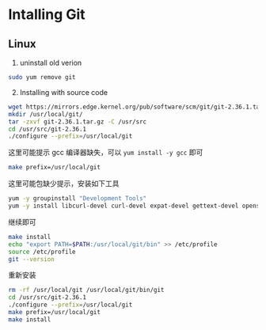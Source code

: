Intalling Git
===

## Linux

1. uninstall old verion

```bash
sudo yum remove git
```

2. Installing with source code
```bash
wget https://mirrors.edge.kernel.org/pub/software/scm/git/git-2.36.1.tar.gz --no-check-certificate
mkdir /usr/local/git/
tar -zxvf git-2.36.1.tar.gz -C /usr/src
cd /usr/src/git-2.36.1
./configure --prefix=/usr/local/git
```

这里可能提示 gcc 编译器缺失，可以 `yum install -y gcc` 即可

```bash
make prefix=/usr/local/git
```
这里可能包缺少提示，安装如下工具
```bash
yum -y groupinstall "Development Tools" 
yum -y install libcurl-devel curl-devel expat-devel gettext-devel openssl-devel zlib-devel perl-CPAN perl-devel
```

继续即可
```bash
make install
echo "export PATH=$PATH:/usr/local/git/bin" >> /etc/profile
source /etc/profile
git --version
```

重新安装

```bash
rm -rf /usr/local/git /usr/local/git/bin/git
cd /usr/src/git-2.36.1
./configure --prefix=/usr/local/git
make prefix=/usr/local/git
make install
```
